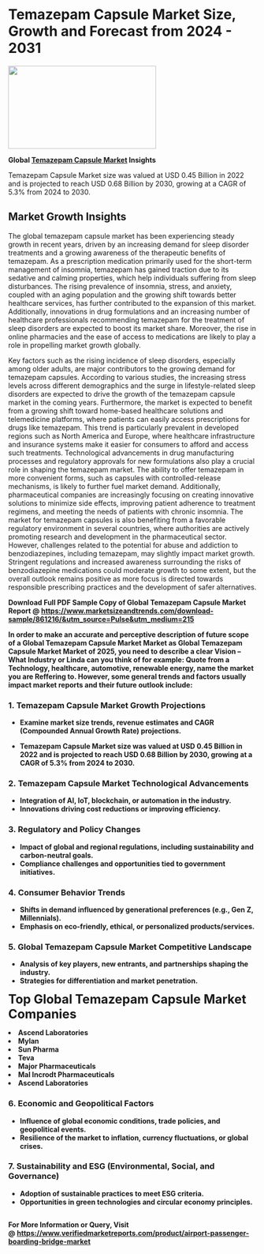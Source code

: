 <H1>Temazepam Capsule Market Size, Growth and Forecast from 2024 - 2031</H1><img class="aligncenter size-medium wp-image-584254" src="https://thirdeyenews.in/wp-content/uploads/2024/09/Global-Market-Research-300x168.jpeg" alt="" width="300" height="168" /><p><strong>Global&nbsp;<a href="https://www.marketsizeandtrends.com/download-sample/861216/&amp;utm_source=Pulse&amp;utm_medium=215">Temazepam Capsule Market</a> Insights</strong></p><p>Temazepam Capsule Market size was valued at USD 0.45 Billion in 2022 and is projected to reach USD 0.68 Billion by 2030, growing at a CAGR of 5.3% from 2024 to 2030.</p><p><h2>Market Growth Insights</h2> <p>The global temazepam capsule market has been experiencing steady growth in recent years, driven by an increasing demand for sleep disorder treatments and a growing awareness of the therapeutic benefits of temazepam. As a prescription medication primarily used for the short-term management of insomnia, temazepam has gained traction due to its sedative and calming properties, which help individuals suffering from sleep disturbances. The rising prevalence of insomnia, stress, and anxiety, coupled with an aging population and the growing shift towards better healthcare services, has further contributed to the expansion of this market. Additionally, innovations in drug formulations and an increasing number of healthcare professionals recommending temazepam for the treatment of sleep disorders are expected to boost its market share. Moreover, the rise in online pharmacies and the ease of access to medications are likely to play a role in propelling market growth globally.</p> <p><strong></strong></p> <p>Key factors such as the rising incidence of sleep disorders, especially among older adults, are major contributors to the growing demand for temazepam capsules. According to various studies, the increasing stress levels across different demographics and the surge in lifestyle-related sleep disorders are expected to drive the growth of the temazepam capsule market in the coming years. Furthermore, the market is expected to benefit from a growing shift toward home-based healthcare solutions and telemedicine platforms, where patients can easily access prescriptions for drugs like temazepam. This trend is particularly prevalent in developed regions such as North America and Europe, where healthcare infrastructure and insurance systems make it easier for consumers to afford and access such treatments. Technological advancements in drug manufacturing processes and regulatory approvals for new formulations also play a crucial role in shaping the temazepam market. The ability to offer temazepam in more convenient forms, such as capsules with controlled-release mechanisms, is likely to further fuel market demand. Additionally, pharmaceutical companies are increasingly focusing on creating innovative solutions to minimize side effects, improving patient adherence to treatment regimens, and meeting the needs of patients with chronic insomnia. The market for temazepam capsules is also benefiting from a favorable regulatory environment in several countries, where authorities are actively promoting research and development in the pharmaceutical sector. However, challenges related to the potential for abuse and addiction to benzodiazepines, including temazepam, may slightly impact market growth. Stringent regulations and increased awareness surrounding the risks of benzodiazepine medications could moderate growth to some extent, but the overall outlook remains positive as more focus is directed towards responsible prescribing practices and the development of safer alternatives. <p><strong></p><p><span class=""><strong>Download Full PDF Sample Copy of Global Temazepam Capsule Market Report</strong> @ <a href="https://www.marketsizeandtrends.com/download-sample/861216/&amp;utm_source=Pulse&amp;utm_medium=215" target="_blank">https://www.marketsizeandtrends.com/download-sample/861216/&amp;utm_source=Pulse&amp;utm_medium=215</a></span></p><p>In order to make an accurate and perceptive description of future scope of a Global&nbsp;Temazepam Capsule Market Market as Global&nbsp;Temazepam Capsule Market Market of 2025, you need to describe a clear Vision &ndash; What Industry or Linda can you think of for example: Quote from a Technology, healthcare, automotive, renewable energy, name the market you are Reffering to. However, some general trends and factors usually impact market reports and their future outlook include:</p><h3>1.&nbsp;<strong>Temazepam Capsule Market Growth Projections</strong></h3><ul><li>Examine market size trends, revenue estimates and CAGR (Compounded Annual Growth Rate) projections.</li><li><p>Temazepam Capsule Market size was valued at USD 0.45 Billion in 2022 and is projected to reach USD 0.68 Billion by 2030, growing at a CAGR of 5.3% from 2024 to 2030.</p></li></ul><h3>2.&nbsp;<strong>Temazepam Capsule Market Technological Advancements</strong></h3><ul><li>Integration of AI, IoT, blockchain, or automation in the industry.</li><li>Innovations driving cost reductions or improving efficiency.</li></ul><h3>3.&nbsp;<strong>Regulatory and Policy Changes</strong></h3><ul><li>Impact of global and regional regulations, including sustainability and carbon-neutral goals.</li><li>Compliance challenges and opportunities tied to government initiatives.</li></ul><h3>4.&nbsp;<strong>Consumer Behavior Trends</strong></h3><ul><li>Shifts in demand influenced by generational preferences (e.g., Gen Z, Millennials).</li><li>Emphasis on eco-friendly, ethical, or personalized products/services.</li></ul><h3>5.&nbsp;<strong>Global Temazepam Capsule Market Competitive Landscape</strong></h3><ul><li>Analysis of key players, new entrants, and partnerships shaping the industry.</li><li>Strategies for differentiation and market penetration.</li></ul><p data-pm-slice="1 1 []"><span style="color: inherit; font-family: inherit; font-size: 25px;">Top Global Temazepam Capsule Market Companies</span></p><div class="" data-test-id=""><p><li>Ascend Laboratories</li><li> Mylan</li><li> Sun Pharma</li><li> Teva</li><li> Major Pharmaceuticals</li><li> Mal Incrodt Pharmaceuticals</li><li> Ascend Laboratories</li></p></div><h3>6.&nbsp;<strong>Economic and Geopolitical Factors</strong></h3><ul><li>Influence of global economic conditions, trade policies, and geopolitical events.</li><li>Resilience of the market to inflation, currency fluctuations, or global crises.</li></ul><h3>7.&nbsp;<strong>Sustainability and ESG (Environmental, Social, and Governance)</strong></h3><ul><li>Adoption of sustainable practices to meet ESG criteria.</li><li>Opportunities in green technologies and circular economy principles.</li></ul><h2><strong style="font-size: 14px;">For More Information or Query, Visit @&nbsp;</strong><a style="background-color: #ffffff; font-size: 14px;" href="https://www.marketsizeandtrends.com/report/temazepam-capsule-market/" target="_blank">https://www.verifiedmarketreports.com/product/airport-passenger-boarding-bridge-market</a></h2>
